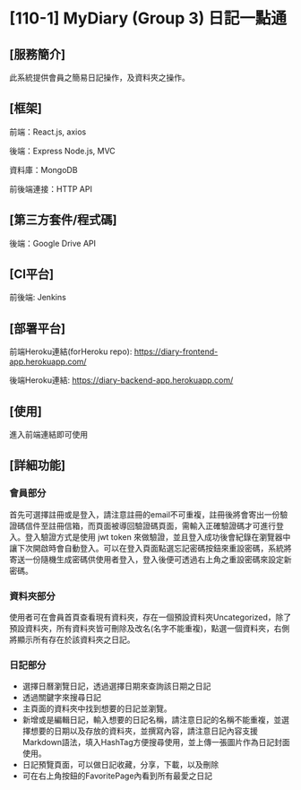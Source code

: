 # [110-1] MyDiary (Group 3)  日記一點通

## [服務簡介]
此系統提供會員之簡易日記操作，及資料夾之操作。

## [框架]
前端：React.js, axios

後端：Express Node.js, MVC

資料庫：MongoDB

前後端連接：HTTP API

## [第三方套件/程式碼]
後端：Google Drive API

## [CI平台]
前後端: Jenkins

## [部署平台]
前端Heroku連結(forHeroku repo): https://diary-frontend-app.herokuapp.com/

後端Heroku連結: https://diary-backend-app.herokuapp.com/

## [使用]
進入前端連結即可使用

## [詳細功能]
### 會員部分
首先可選擇註冊或是登入，請注意註冊的email不可重複，註冊後將會寄出一份驗證碼信件至註冊信箱，而頁面被導回驗證碼頁面，需輸入正確驗證碼才可進行登入。登入驗證方式是使用 jwt token 來做驗證，並且登入成功後會紀錄在瀏覽器中讓下次開啟時會自動登入。可以在登入頁面點選忘記密碼按鈕來重設密碼，系統將寄送一份隨機生成密碼供使用者登入，登入後便可透過右上角之重設密碼來設定新密碼。

### 資料夾部分
使用者可在會員首頁查看現有資料夾，存在一個預設資料夾Uncategorized，除了預設資料夾，所有資料夾皆可刪除及改名(名字不能重複)，點選一個資料夾，右側將顯示所有存在於該資料夾之日記。

### 日記部分
- 選擇日曆瀏覽日記，透過選擇日期來查詢該日期之日記
- 透過關鍵字來搜尋日記
- 主頁面的資料夾中找到想要的日記並瀏覽。
- 新增或是編輯日記，輸入想要的日記名稱，請注意日記的名稱不能重複，並選擇想要的日期以及存放的資料夾，並撰寫內容，請注意日記內容支援Markdown語法，填入HashTag方便搜尋使用，並上傳一張圖片作為日記封面使用。
- 日記預覽頁面，可以做日記收藏，分享，下載，以及刪除
- 可在右上角按鈕的FavoritePage內看到所有最愛之日記




